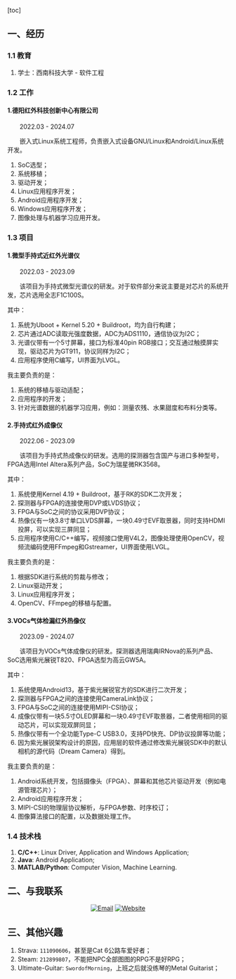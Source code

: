 [toc]

## 一、经历

### 1.1 教育

1. 学士：西南科技大学 - 软件工程

### 1.2 工作

#### 1.德阳红外科技创新中心有限公司

&emsp;&emsp;2022.03 - 2024.07

&emsp;&emsp;嵌入式Linux系统工程师，负责嵌入式设备GNU/Linux和Android/Linux系统开发。

1. SoC选型；
2. 系统移植；
3. 驱动开发；
4. Linux应用程序开发；
5. Android应用程序开发；
6. Windows应用程序开发；
7. 图像处理与机器学习应用开发。

### 1.3 项目

#### 1.微型手持式近红外光谱仪

&emsp;&emsp;2022.03 - 2023.09

&emsp;&emsp;该项目为手持式微型光谱仪的研发。对于软件部分来说主要是对芯片的系统开发，芯片选用全志F1C100S。

其中：

1. 系统为Uboot + Kernel 5.20 + Buildroot，均为自行构建；
2. 芯片通过ADC读取光强度数据，ADC为ADS1110，通信协议为I2C；
3. 光谱仪带有一个5寸屏幕，接口为标准40pin RGB接口；交互通过触摸屏实现，驱动芯片为GT911，协议同样为I2C；
4. 应用程序使用C编写，UI界面为LVGL。

我主要负责的是：

1. 系统的移植与驱动适配；
2. 应用程序的开发；
3. 针对光谱数据的机器学习应用，例如：测量农残、水果甜度和布料分类等。

#### 2.手持式红外成像仪

&emsp;&emsp;2022.06 - 2023.09

&emsp;&emsp;该项目为手持式热成像仪的研发。选用的探测器包含国产与进口多种型号，FPGA选用Intel Altera系列产品，SoC为瑞星微RK3568。

其中：

1. 系统使用Kernel 4.19 + Buildroot，基于RK的SDK二次开发；
2. 探测器与FPGA的连接使用DVP或LVDS协议；
3. FPGA与SoC之间的协议采用DVP协议；
4. 热像仪有一块3.8寸单口LVDS屏幕，一块0.49寸EVF取景器，同时支持HDMI投屏，可以实现三屏同显；
5. 应用程序使用C/C++编写，视频接口使用V4L2，图像处理使用OpenCV，视频流编码使用FFmpeg和Gstreamer，UI界面使用LVGL。

我主要负责的是：

1. 根据SDK进行系统的剪裁与修改；
2. Linux驱动开发；
3. Linux应用程序开发；
4. OpenCV、FFmpeg的移植与配置。

#### 3.VOCs气体检漏红外热像仪

&emsp;&emsp;2023.09 - 2024.07

&emsp;&emsp;该项目为VOCs气体成像仪的研发。探测器选用瑞典IRNova的系列产品、SoC选用紫光展锐T820、FPGA选型为高云GW5A。

其中：

1. 系统使用Android13，基于紫光展锐官方的SDK进行二次开发；
2. 探测器与FPGA之间的连接使用CameraLink协议；
3. FPGA与SoC之间的连接使用MIPI-CSI协议；
4. 成像仪带有一块5.5寸OLED屏幕和一块0.49寸EVF取景器，二者使用相同的驱动芯片，可以实现双屏同显；
5. 热像仪带有一个全功能Type-C USB3.0，支持PD快充、DP协议投屏等功能；
6. 因为紫光展锐架构设计的原因，应用层的软件通过修改紫光展锐SDK中的默认相机的源代码（Dream Camera）得到。

我主要负责的是：

1. Android系统开发，包括摄像头（FPGA）、屏幕和其他芯片驱动开发（例如电源管理芯片）；
2. Android应用程序开发；
3. MIPI-CSI的物理层协议解析，与FPGA参数、时序校订；
4. 图像算法接口的配置，以及数据处理工作。

### 1.4 技术栈

1. **C/C++**: Linux Driver, Application and Windows Application;
2. **Java**: Android Application;
3. **MATLAB/Python**: Computer Vision, Machine Learning.

## 二、与我联系

<p align="center">
<a href="mailto:master@xiaojintao.email
"><img alt="Email" src="https://img.shields.io/badge/Email-master@xiaojintao.email-blue?style=flat-square&logo=gmail"></a> <a href="https://github.com/SwordofMorning"><img alt="Website" src="https://img.shields.io/badge/Github-SwordofMorning-blue?style=flat-square&logo=google-chrome"></a>
</p>

## 三、其他兴趣

1. Strava: `111090606`，甚至是Cat 6公路车爱好者；
2. Steam: `212899807`，不能把NPC全部图图的RPG不是好RPG；
3. Ultimate-Guitar: `SwordofMorning`，上班之后就没练琴的Metal Guitarist；